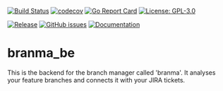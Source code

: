 [![Build Status](https://travis-ci.org/rebel-l/branma_be.svg?branch=master)](https://travis-ci.org/rebel-l/branma_be)
[![codecov](https://codecov.io/gh/rebel-l/branma_be/branch/master/graph/badge.svg)](https://codecov.io/gh/rebel-l/branma_be)
[![Go Report Card](https://goreportcard.com/badge/github.com/rebel-l/branma_be)](https://goreportcard.com/report/github.com/rebel-l/branma_be)
[![License: GPL-3.0](https://img.shields.io/badge/License-GPLv3-blue.svg)](https://www.gnu.org/licenses/gpl-3.0)


[![Release](https://img.shields.io/github/release/rebel-l/branma_be.svg?label=Release)](https://github.com/rebel-l/branma_be/releases)
[![GitHub issues](https://img.shields.io/github/issues/rebel-l/branma_be.svg)](https://github.com/rebel-l/branma_be/issues)
[![Documentation](https://godoc.org/github.com/rebel-l/branma_be?status.svg)](https://godoc.org/github.com/rebel-l/branma_be)


# branma_be
This is the backend for the branch manager called 'branma'. It analyses your feature branches and connects it with your JIRA tickets.
